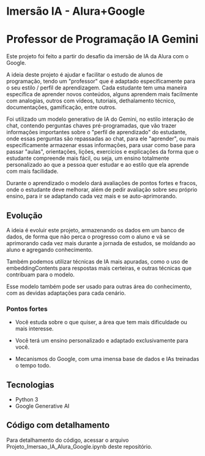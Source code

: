# Imersão IA - Alura+Google

# Professor de Programação IA Gemini

Este projeto foi feito a partir do desafio da imersão de IA da Alura com o Google.

A ideia deste projeto é ajudar e facilitar o estudo de alunos de programação, tendo um "professor" que é adaptado especificamente para o seu estilo / perfil de aprendizagem.
Cada estudante tem uma maneira específica de aprender novos conteúdos, alguns aprendem mais facilmente com analogias, outros com vídeos, tutoriais, dethalamento técnico, documentações, gamificação, entre outros.

Foi utilizado um modelo generativo de IA do Gemini, no estilo interação de chat, contendo perguntas chaves pré-programadas, que vão trazer informações importantes sobre o "perfil de aprendizado" do estudante, onde essas perguntas são repassadas ao chat, para ele "aprender", ou mais especificamente armazenar essas informações, para usar como base para passar "aulas", orientações, lições, exercícios e explicações da forma que o estudante compreende mais fácil, ou seja, um ensino totalmente personalizado ao que a pessoa quer estudar e ao estilo que ela aprende com mais facilidade.

Durante o aprendizado o modelo dará avaliações de pontos fortes e fracos, onde o estudante deve melhorar, além de pedir avaliação sobre seu próprio ensino, para ir se adaptando cada vez mais e se auto-aprimorando.

## Evolução

A ideia é evoluir este projeto, armazenando os dados em um banco de dados, de forma que não perca o progresso com o aluno e vá se aprimorando cada vez mais durante a jornada de estudos, se moldando ao aluno e agregando conhecimento. 

Também podemos utilizar técnicas de IA mais apuradas, como o uso de embeddingContents para respostas mais certeiras, e outras técnicas que contribuam para o modelo.

Esse modelo também pode ser usado para outras área do conhecimento, com as devidas adaptações para cada cenário.

### Pontos fortes

* Você estuda sobre o que quiser, a área que tem mais dificuldade ou mais interesse.

* Você terá um ensino personalizado e adaptado exclusivamente para você.

* Mecanismos do Google, com uma imensa base de dados e IAs treinadas o tempo todo.

## Tecnologias

* Python 3
* Google Generative AI

## Código com detalhamento

Para detalhamento do código, acessar o arquivo Projeto_Imersao_IA_Alura_Google.ipynb deste repositório.
